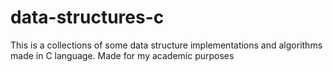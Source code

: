 # data-structures-c
This is a collections of some data structure implementations and algorithms made in C language. Made for my academic purposes
